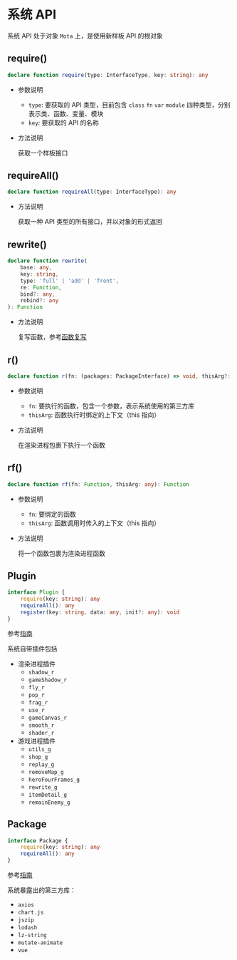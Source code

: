 # 系统 API

系统 API 处于对象 `Mota` 上，是使用新样板 API 的根对象

## require()

```ts
declare function require(type: InterfaceType, key: string): any
```

-   参数说明

    -   `type`: 要获取的 API 类型，目前包含 `class` `fn` `var` `module` 四种类型，分别表示类、函数、变量、模块
    -   `key`: 要获取的 API 的名称

-   方法说明

    获取一个样板接口

## requireAll()

```ts
declare function requireAll(type: InterfaceType): any
```

-   方法说明

    获取一种 API 类型的所有接口，并以对象的形式返回

## rewrite()

```ts
declare function rewrite(
    base: any,
    key: string,
    type: 'full' | 'add' | 'front',
    re: Function,
    bind?: any,
    rebind?: any
): Function
```

-   方法说明

    复写函数，参考[函数复写](../guide/system.md#函数复写)

## r()

```ts
declare function r(fn: (packages: PackageInterface) => void, thisArg?: any): void
```

-   参数说明

    -   `fn`: 要执行的函数，包含一个参数，表示系统使用的第三方库
    -   `thisArg`: 函数执行时绑定的上下文（this 指向）

-   方法说明

    在渲染进程包裹下执行一个函数

## rf()

```ts
declare function rf(fn: Function, thisArg: any): Function
```

-   参数说明

    -   `fn`: 要绑定的函数
    -   `thisArg`: 函数调用时传入的上下文（this 指向）

-   方法说明

    将一个函数包裹为渲染进程函数

## Plugin

```ts
interface Plugin {
    require(key: string): any
    requireAll(): any
    register(key: string, data: any, init?: any): void
}
```

参考[指南](../guide/system.md#motaplugin)

系统自带插件包括

-   渲染进程插件
    -   `shadow_r`
    -   `gameShadow_r`
    -   `fly_r`
    -   `pop_r`
    -   `frag_r`
    -   `use_r`
    -   `gameCanvas_r`
    -   `smooth_r`
    -   `shader_r`
-   游戏进程插件
    -   `utils_g`
    -   `shop_g`
    -   `replay_g`
    -   `removeMap_g`
    -   `heroFourFrames_g`
    -   `rewrite_g`
    -   `itemDetail_g`
    -   `remainEnemy_g`

## Package

```ts
interface Package {
    require(key: string): any
    requireAll(): any
}
```

参考[指南](../guide/system.md#motapackage)

系统暴露出的第三方库：

-   `axios`
-   `chart.js`
-   `jszip`
-   `lodash`
-   `lz-string`
-   `mutate-animate`
-   `vue`
